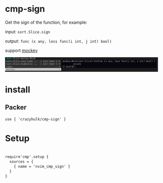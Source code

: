 # cmp-sign

Get the sign of the function, for example:

input:
`sort.Slice.sign`

output:
`func (x any, less func(i int, j int) bool)`


support [mockey](https://github.com/bytedance/mockey)

![mockey](./mockey.jpg)

# install

## Packer
```
use { 'crazyhulk/cmp-sign' }
```

# Setup

```

require'cmp'.setup {
  sources = {
    { name = 'nvim_cmp_sign' }
  }
}
```
